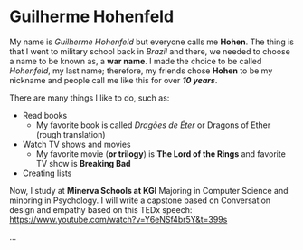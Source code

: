 # Guilherme Hohenfeld

My name is _Guilherme Hohenfeld_ but everyone calls me **Hohen**. The thing is that I went to military school back in *Brazil* and there, we needed to choose a name to be known as, a **war name**. I made the choice to be called *Hohenfeld*, my last name; therefore, my friends chose **Hohen** to be my nickname and people call me like this for over _**10 years**_.

There are many things I like to do, such as:
* Read books
    * My favorite book is called *Dragões de Éter* or Dragons of Ether (rough translation)
* Watch TV shows and movies
    * My favorite movie (**or trilogy**) is **The Lord of the Rings** and favorite TV show is **Breaking Bad**
* Creating lists

Now, I study at **Minerva Schools at KGI** Majoring in Computer Science and minoring in Psychology. I will write a capstone based on Conversation design and empathy based on this TEDx speech: https://www.youtube.com/watch?v=Y6eNSf4br5Y&t=399s

...
